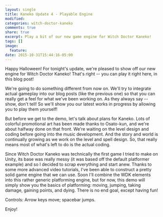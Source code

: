 ```yaml
---
layout: single
title: Kaneko Update 4 - Playable Engine
modified:
categories: witch-doctor-kaneko
comments: true
share: true
excerpt: Play a bit of our new game engine for Witch Doctor Kaneko!
tags: []
image:
  feature:
date: 2015-10-31T15:44:16-05:00
---
```

<script type="text/javascript" src="https://ssl-webplayer.unity3d.com/download_webplayer-3.x/3.0/uo/jquery.min.js"></script>
<script src="http://webplayer.unity3d.com/download_webplayer-3.x/3.0/uo/UnityObject2.js"></script>

Happy Halloween! For tonight's update, we're pleased to show off our new engine for Witch Doctor Kaneko! That's right -- you can play it right here, in this blog post!

We're going to do something different from now on. We'll try to integrate actual gameplay into our blog posts (like the previous one) so that you can really get a feel for what we've been working on. As they always say -- show, don't tell! So we'll show you our latest works in progress by allowing you to play them yourself!

But before we get to the demo, let's talk about plans for Kaneko. Lots of colorful promotional art has been made thanks to Osato-kun, and we're about halfway done on that front. We're waiting on the level design and coding before going into the music development. And the story and world is continually growing as we work on the level and spell design. So, that really means most of what's left to do is the actual coding.

Since Witch Doctor Kaneko was technically the first game I tried to make on Unity, its base was really messy (it was based off the default platformer example) and so I decided to scrap everything and start anew. Thanks to some more advanced video tutorials, I've been able to construct a pretty solid game engine that we can use. Soon I'll combine the WDK elements into this rather generic platforming engine, but for now, this demo will simply show you the basics of platforming: moving, jumping, taking damage, gaining points, and dying. There is no end goal, except having fun!

Controls: Arrow keys move; spacebar jumps.

Enjoy!
